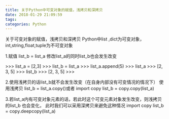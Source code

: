 ```yaml
---
title: 关于Python中可变对象的赋值，浅拷贝和深拷贝
date: 2018-01-29 21:09:59
tags: 
categories: Python
---
```

关于可变对象的赋值，浅拷贝和深拷贝
Python中list ,dict为可变对象，int,string,float,tuple为不可变对象

1.赋值
list_b = list_a
修改list_a的同时list_b也会发生改变

\>>> list_a = [2,3]
\>>> list_b = list_a
\>>> list_a.append(5)
\>>> list_a
\>>> [2, 3, 5]
\>>> list_b
\>>> [2, 3, 5]
\>>>

2.使用浅拷贝的话list_b就不会发生改变（在自身内部没有可变情况的情况下）
使用浅拷贝
list_b = list_a.copy()或者
import copy
list_b = copy.copy(list_a)

3.若list_a内有可变对象元素的话，若此时这个可变元素对象发生改变，则浅拷贝的list_b
也会变化，
此时我们可以采用深拷贝来避免这种情况
import copy
list_b = copy.deepcopy(list_a)